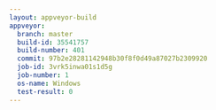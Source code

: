```yaml
---
layout: appveyor-build
appveyor:
  branch: master
  build-id: 35541757
  build-number: 401
  commit: 97b2e28281142948b30f8f0d49a87027b2309920
  job-id: 3vrk5inwa01s1d5g
  job-number: 1
  os-name: Windows
  test-result: 0
---
```

